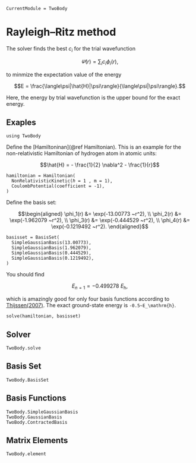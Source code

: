```@meta
CurrentModule = TwoBody
```

# Rayleigh–Ritz method

The solver finds the best $c_i$ for the trial wavefunction
```math
\varPsi(r) = \sum_i c_i \phi_i(r),
```
to minmize the expectation value of the energy
```math
E = \frac{\langle\psi|\hat{H}|\psi\rangle}{\langle\psi|\psi\rangle}.
```
Here, the energy by trial wavefunction is the upper bound for the exact energy.

## Exaples

```@setup example
using TwoBody
```

Define the [Hamiltoninan](@ref Hamiltonian). This is an example for the non-relativistic Hamiltonian of hydrogen atom in atomic units:
```math
\hat{H} = 
- \frac{1}{2} \nabla^2
- \frac{1}{r}
```
```@repl example
hamiltonian = Hamiltonian(
  NonRelativisticKinetic(ℏ = 1 , m = 1),
  CoulombPotential(coefficient = -1),
)
```

Define the basis set:
```math
\begin{aligned}
  \phi_1(r) &= \exp(-13.00773 ~r^2), \\
  \phi_2(r) &= \exp(-1.962079 ~r^2), \\
  \phi_3(r) &= \exp(-0.444529 ~r^2), \\
  \phi_4(r) &= \exp(-0.1219492 ~r^2).
\end{aligned}
```
```@repl example
basisset = BasisSet(
  SimpleGaussianBasis(13.00773),
  SimpleGaussianBasis(1.962079),
  SimpleGaussianBasis(0.444529),
  SimpleGaussianBasis(0.1219492),
)
```

You should find
```math
E_{n=1} = -0.499278~E_\mathrm{h},
```
which is amazingly good for only four basis functions according to [Thijssen(2007)](https://doi.org/10.1017/CBO9781139171397). The exact ground-state energy is ``-0.5~E_\mathrm{h}``.

```@repl example
solve(hamiltonian, basisset)
```

## Solver

```@docs; canonical=false
TwoBody.solve
```

## Basis Set

```@docs; canonical=false
TwoBody.BasisSet
```

## Basis Functions

```@docs; canonical=false
TwoBody.SimpleGaussianBasis
TwoBody.GaussianBasis
TwoBody.ContractedBasis
```

## Matrix Elements

```@docs; canonical=false
TwoBody.element
```
